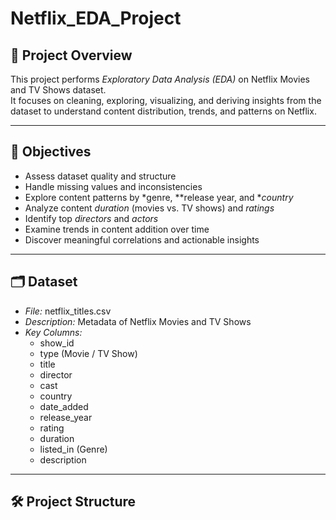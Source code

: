 # Netflix_EDA_Project

## 📘 Project Overview

This project performs *Exploratory Data Analysis (EDA)* on Netflix Movies and TV Shows dataset.  
It focuses on cleaning, exploring, visualizing, and deriving insights from the dataset to understand content distribution, trends, and patterns on Netflix.

---

## 🎯 Objectives

- Assess dataset quality and structure  
- Handle missing values and inconsistencies  
- Explore content patterns by *genre, **release year, and **country*  
- Analyze content *duration* (movies vs. TV shows) and *ratings*  
- Identify top *directors* and *actors*  
- Examine trends in content addition over time  
- Discover meaningful correlations and actionable insights  

---

## 🗂 Dataset

- *File:* netflix_titles.csv  
- *Description:* Metadata of Netflix Movies and TV Shows  
- *Key Columns:*  
  - show_id  
  - type (Movie / TV Show)  
  - title  
  - director  
  - cast  
  - country  
  - date_added  
  - release_year  
  - rating  
  - duration  
  - listed_in (Genre)  
  - description  

---

## 🛠 Project Structure
